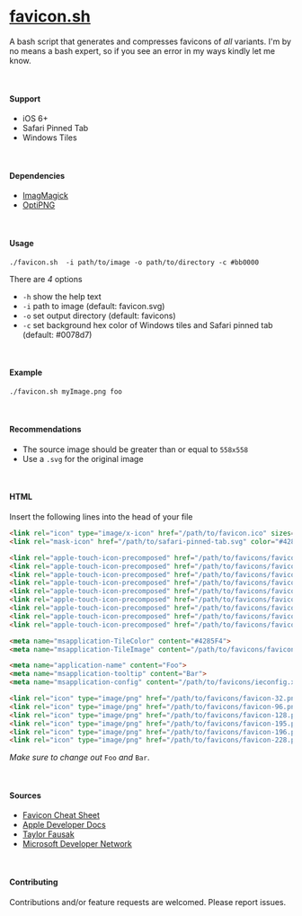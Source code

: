 # [favicon.sh](https://github.com/egladman/favicon.sh)
A bash script that generates and compresses favicons of *all* variants. I'm by
no means a bash expert, so if you see an error in my ways kindly let me know.

<br>

#### Support
- iOS 6+
- Safari Pinned Tab
- Windows Tiles

<br>

#### Dependencies
- [ImagMagick](https://www.imagemagick.org)
- [OptiPNG](http://optipng.sourceforge.net/)

<br>

#### Usage
```
./favicon.sh  -i path/to/image -o path/to/directory -c #bb0000
```

There are *4* options
- `-h`  show the help text
- `-i`  path to image (default: favicon.svg)
- `-o`  set output directory (default: favicons)
- `-c`  set background hex color of Windows tiles and Safari pinned tab (default: #0078d7)

<br>

#### Example
```bash
./favicon.sh myImage.png foo
```

<br>

#### Recommendations
- The source image should be greater than or equal to `558x558`
- Use a `.svg` for the original image

<br>

#### HTML
Insert the following lines into the head of your file

```html
<link rel="icon" type="image/x-icon" href="/path/to/favicon.ico" sizes="16x16 24x24 32x32 48x48 64x64">
<link rel="mask-icon" href="/path/to/safari-pinned-tab.svg" color="#4285F4">

<link rel="apple-touch-icon-precomposed" href="/path/to/favicons/favicon-57.png" sizes="57x57">
<link rel="apple-touch-icon-precomposed" href="/path/to/favicons/favicon-60.png" sizes="60x60">
<link rel="apple-touch-icon-precomposed" href="/path/to/favicons/favicon-72.png" sizes="72x72">
<link rel="apple-touch-icon-precomposed" href="/path/to/favicons/favicon-76.png" sizes="76x76">
<link rel="apple-touch-icon-precomposed" href="/path/to/favicons/favicon-114.png" sizes="114x114">
<link rel="apple-touch-icon-precomposed" href="/path/to/favicons/favicon-120.png" sizes="120x120">
<link rel="apple-touch-icon-precomposed" href="/path/to/favicons/favicon-144.png" sizes="144x144">
<link rel="apple-touch-icon-precomposed" href="/path/to/favicons/favicon-152.png" sizes="152x152">
<link rel="apple-touch-icon-precomposed" href="/path/to/favicons/favicon-180.png" sizes="180x180">

<meta name="msapplication-TileColor" content="#4285F4">
<meta name="msapplication-TileImage" content="/path/to/favicons/favicon-144.png">

<meta name="application-name" content="Foo">
<meta name="msapplication-tooltip" content="Bar">
<meta name="msapplication-config" content="/path/to/favicons/ieconfig.xml">

<link rel="icon" type="image/png" href="/path/to/favicons/favicon-32.png" sizes="32x32">
<link rel="icon" type="image/png" href="/path/to/favicons/favicon-96.png" sizes="96x96">
<link rel="icon" type="image/png" href="/path/to/favicons/favicon-128.png" sizes="128x128">
<link rel="icon" type="image/png" href="/path/to/favicons/favicon-195.png" sizes="195x195">
<link rel="icon" type="image/png" href="/path/to/favicons/favicon-196.png" sizes="196x196">
<link rel="icon" type="image/png" href="/path/to/favicons/favicon-228.png" sizes="228x228">
```
*Make sure to change out* `Foo` *and* `Bar`.

<br>

#### Sources
- [Favicon Cheat Sheet](https://github.com/audreyr/favicon-cheat-sheet)
- [Apple Developer Docs](https://developer.apple.com/library/ios/documentation/AppleApplications/Reference/SafariWebContent/pinnedTabs/pinnedTabs.html)
- [Taylor Fausak](http://taylor.fausak.me/2015/01/27/ios-8-web-apps/)
- [Microsoft Developer Network](https://msdn.microsoft.com/en-us/windows/uwp/controls-and-patterns/tiles-and-notifications-app-assets)

<br>

#### Contributing
Contributions and/or feature requests are welcomed. Please report issues.
